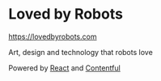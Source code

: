 # Loved by Robots

https://lovedbyrobots.com

Art, design and technology that robots love

Powered by [React](https://reactjs.org/) and [Contentful](https://www.contentful.com/ )
